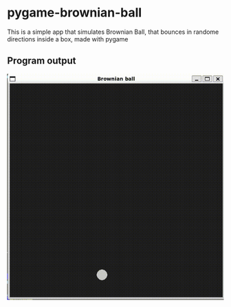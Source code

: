 # pygame-brownian-ball

This is a simple app that simulates Brownian Ball, that bounces in randome directions inside a box, made with pygame

## Program output
![](https://github.com/dtymkiv/pygame-brownian-ball/blob/main/animation.gif)
